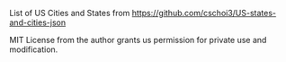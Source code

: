 List of US Cities and States from https://github.com/cschoi3/US-states-and-cities-json

MIT License from the author grants us permission for private use and modification. 